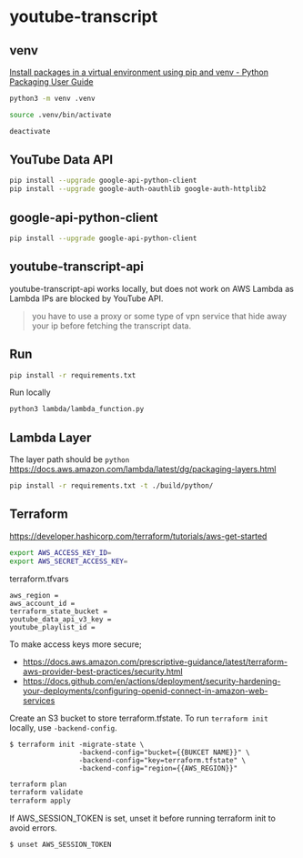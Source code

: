 # youtube-transcript

## venv

[Install packages in a virtual environment using pip and venv - Python Packaging User Guide](https://packaging.python.org/en/latest/guides/installing-using-pip-and-virtual-environments/)

```sh
python3 -m venv .venv
```

```sh
source .venv/bin/activate
```

```sh
deactivate
```

## YouTube Data API

```sh
pip install --upgrade google-api-python-client
pip install --upgrade google-auth-oauthlib google-auth-httplib2
```

## google-api-python-client

```sh
pip install --upgrade google-api-python-client
```

## youtube-transcript-api

youtube-transcript-api works locally, but does not work on AWS Lambda as Lambda IPs are blocked by YouTube API.

> you have to use a proxy or some type of vpn service that hide away your ip before fetching the transcript data.


## Run

```bash
pip install -r requirements.txt
```

Run locally

```bash
python3 lambda/lambda_function.py
```

## Lambda Layer

The layer path should be `python`
https://docs.aws.amazon.com/lambda/latest/dg/packaging-layers.html

```bash
pip install -r requirements.txt -t ./build/python/
```

## Terraform

https://developer.hashicorp.com/terraform/tutorials/aws-get-started

```bash
export AWS_ACCESS_KEY_ID=
export AWS_SECRET_ACCESS_KEY=
```

terraform.tfvars

```hcl
aws_region =
aws_account_id =
terraform_state_bucket =
youtube_data_api_v3_key =
youtube_playlist_id =
```

To make access keys more secure;

- https://docs.aws.amazon.com/prescriptive-guidance/latest/terraform-aws-provider-best-practices/security.html
- https://docs.github.com/en/actions/deployment/security-hardening-your-deployments/configuring-openid-connect-in-amazon-web-services

Create an S3 bucket to store terraform.tfstate. To run `terraform init` locally, use `-backend-config`.

```
$ terraform init -migrate-state \
                 -backend-config="bucket={{BUKCET NAME}}" \
                 -backend-config="key=terraform.tfstate" \
                 -backend-config="region={{AWS_REGION}}"
```

```bash
terraform plan
terraform validate
terraform apply
```

If AWS_SESSION_TOKEN is set, unset it before running terraform init to avoid errors.

```
$ unset AWS_SESSION_TOKEN
```
